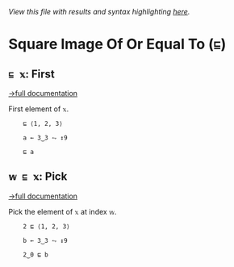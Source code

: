 *View this file with results and syntax highlighting [here](https://saltytine.github.io/BQN/help/first_pick.html).*

# Square Image Of Or Equal To (`⊑`)

## `⊑ 𝕩`: First
[→full documentation](../doc/pick.md#first)

First element of `𝕩`.

        ⊑ ⟨1, 2, 3⟩

        a ← 3‿3 ⥊ ↕9

        ⊑ a



## `𝕨 ⊑ 𝕩`: Pick
[→full documentation](../doc/pick.md)

Pick the element of `𝕩` at index `𝕨`.

        2 ⊑ ⟨1, 2, 3⟩

        b ← 3‿3 ⥊ ↕9

        2‿0 ⊑ b
